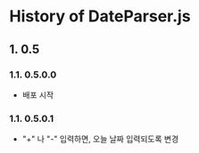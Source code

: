 # History of DateParser.js

## 1. 0.5

### 1.1. 0.5.0.0

- 배포 시작

### 1.1. 0.5.0.1

- "+" 나 "-" 입력하면, 오늘 날짜 입력되도록 변경
